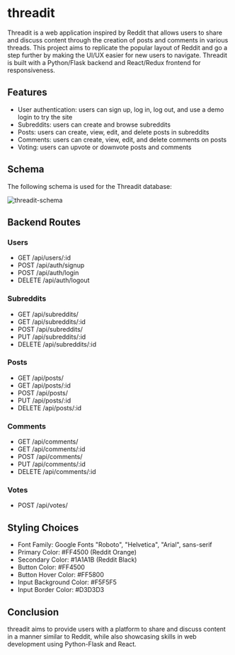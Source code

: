 # threadit

Threadit is a web application inspired by Reddit that allows users to share and discuss content through the creation of posts and comments in various threads. This project aims to replicate the popular layout of Reddit and go a step further by making the UI/UX easier for new users to navigate. Threadit is built with a Python/Flask backend and React/Redux frontend for responsiveness.

## Features

* User authentication: users can sign up, log in, log out, and use a demo login to try the site
* Subreddits: users can create and browse subreddits
* Posts: users can create, view, edit, and delete posts in subreddits
* Comments: users can create, view, edit, and delete comments on posts
* Voting: users can upvote or downvote posts and comments

## Schema

The following schema is used for the Threadit database:

![threadit-schema](https://user-images.githubusercontent.com/47682357/226485111-7e33a332-bbf0-4115-b14c-a353e3a021eb.png)

## Backend Routes

### Users
* GET /api/users/:id
* POST /api/auth/signup
* POST /api/auth/login
* DELETE /api/auth/logout

### Subreddits
* GET /api/subreddits/
* GET /api/subreddits/:id
* POST /api/subreddits/
* PUT /api/subreddits/:id
* DELETE /api/subreddits/:id

### Posts
* GET /api/posts/
* GET /api/posts/:id
* POST /api/posts/
* PUT /api/posts/:id
* DELETE /api/posts/:id

### Comments
* GET /api/comments/
* GET /api/comments/:id
* POST /api/comments/
* PUT /api/comments/:id
* DELETE /api/comments/:id

### Votes
* POST /api/votes/

## Styling Choices

* Font Family: Google Fonts "Roboto", "Helvetica", "Arial", sans-serif
* Primary Color: #FF4500 (Reddit Orange)
* Secondary Color: #1A1A1B (Reddit Black)
* Button Color: #FF4500
* Button Hover Color: #FF5800
* Input Background Color: #F5F5F5
* Input Border Color: #D3D3D3


## Conclusion
threadit aims to provide users with a platform to share and discuss content in a manner similar to Reddit, while also showcasing skills in web development using Python-Flask and React.
